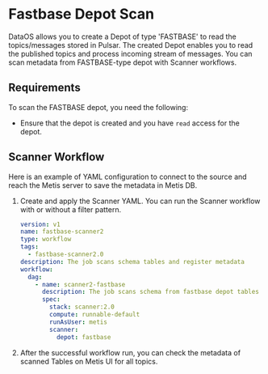 # Fastbase Depot Scan

DataOS allows you to create a Depot of type 'FASTBASE' to read the topics/messages stored in Pulsar. The created Depot enables you to read the published topics and process incoming stream of messages. You can scan metadata from FASTBASE-type depot with Scanner workflows.

## Requirements

To scan the FASTBASE depot, you need the following:

- Ensure that the depot is created and you have `read` access for the depot.

## Scanner Workflow

Here is an example of YAML configuration to connect to the source and reach the Metis server to save the metadata in Metis DB.

1. Create and apply the Scanner YAML. You can run the Scanner workflow with or without a filter pattern. 
    
    ```yaml
    version: v1
    name: fastbase-scanner2
    type: workflow
    tags:
      - fastbase-scanner2.0
    description: The job scans schema tables and register metadata
    workflow:
      dag:
        - name: scanner2-fastbase
          description: The job scans schema from fastbase depot tables and register metadata to metis2
          spec:
            stack: scanner:2.0
            compute: runnable-default
            runAsUser: metis
            scanner:
              depot: fastbase
    ```
    
2. After the successful workflow run, you can check the metadata of scanned Tables on Metis UI for all topics.